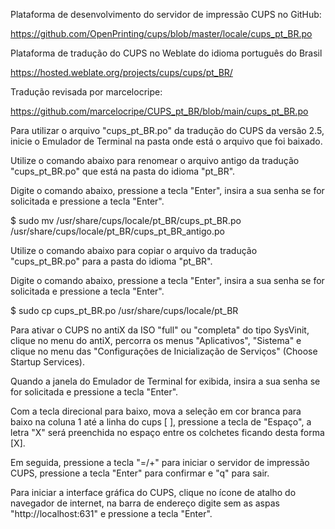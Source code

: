 Plataforma de desenvolvimento do servidor de impressão CUPS no GitHub:

https://github.com/OpenPrinting/cups/blob/master/locale/cups_pt_BR.po


Plataforma de tradução do CUPS no Weblate do idioma português do Brasil

https://hosted.weblate.org/projects/cups/cups/pt_BR/


Tradução revisada por marcelocripe:

https://github.com/marcelocripe/CUPS_pt_BR/blob/main/cups_pt_BR.po



Para utilizar o arquivo "cups_pt_BR.po" da tradução do CUPS da versão 2.5, inicie o Emulador de Terminal na pasta onde está o arquivo que foi baixado.

Utilize o comando abaixo para renomear o arquivo antigo da tradução "cups_pt_BR.po" que está na pasta do idioma "pt_BR".

Digite o comando abaixo, pressione a tecla "Enter", insira a sua senha se for solicitada e pressione a tecla "Enter".

$ sudo mv /usr/share/cups/locale/pt_BR/cups_pt_BR.po /usr/share/cups/locale/pt_BR/cups_pt_BR_antigo.po


Utilize o comando abaixo para copiar o arquivo da tradução "cups_pt_BR.po" para a pasta do idioma "pt_BR".

Digite o comando abaixo, pressione a tecla "Enter", insira a sua senha se for solicitada e pressione a tecla "Enter".

$ sudo cp cups_pt_BR.po /usr/share/cups/locale/pt_BR


Para ativar o CUPS no antiX da ISO "full" ou "completa" do tipo SysVinit, clique no menu do antiX, percorra os menus "Aplicativos", "Sistema" e clique no menu das "Configurações de Inicialização de Serviços" (Choose Startup Services).

Quando a janela do Emulador de Terminal for exibida, insira a sua senha se for solicitada e pressione a tecla "Enter".

Com a tecla direcional para baixo, mova a seleção em cor branca para baixo na coluna 1 até a linha do cups [ ], pressione a tecla de "Espaço", a letra "X" será preenchida no espaço entre os colchetes ficando desta forma [X].

Em seguida, pressione a tecla "=/+" para iniciar o servidor de impressão CUPS, pressione a tecla "Enter" para confirmar e "q" para sair.

Para iniciar a interface gráfica do CUPS, clique no ícone de atalho do navegador de internet, na barra de endereço digite sem as aspas "http://localhost:631" e pressione a tecla "Enter".

